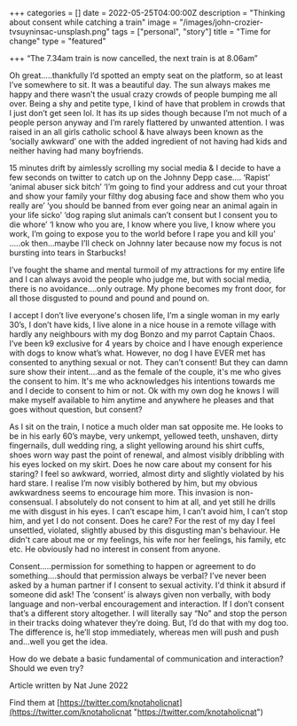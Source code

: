+++
categories = []
date = 2022-05-25T04:00:00Z
description = "Thinking about consent while catching a train"
image = "/images/john-crozier-tvsuyninsac-unsplash.png"
tags = ["personal", "story"]
title = "Time for change"
type = "featured"

+++
“The 7.34am train is now cancelled, the next train is at 8.06am”

Oh great…..thankfully I’d spotted an empty seat on the platform, so at least I’ve somewhere to sit. It was a beautiful day. The sun always makes me happy and there wasn’t the usual crazy crowds of people bumping me all over. Being a shy and petite type, I kind of have that problem in crowds that I just don’t get seen lol. It has its up sides though because I’m not much of a people person anyway and I’m rarely flattered by unwanted attention. I was raised in an all girls catholic school & have always been known as the ‘socially awkward’ one with the added ingredient of not having had kids and neither having had many boyfriends.

15 minutes drift by aimlessly scrolling my social media & I decide to have a few seconds on twitter to catch up on the Johnny Depp case…. ‘Rapist’ ‘animal abuser sick bitch’ ‘I’m going to find your address and cut your throat and show your family your filthy dog abusing face and show them who you really are’ ‘you should be banned from ever going near an animal again in your life sicko’ ‘dog raping slut animals can’t consent but I consent you to die whore’ ‘I know who you are, I know where you live, I know where you work, I’m going to expose you to the world before I rape you and kill you’ …..ok then…maybe I’ll check on Johnny later because now my focus is not bursting into tears in Starbucks!

I’ve fought the shame and mental turmoil of my attractions for my entire life and I can always avoid the people who judge me, but with social media, there is no avoidance….only outrage. My phone becomes my front door, for all those disgusted to pound and pound and pound on.

I accept I don’t live everyone's chosen life, I’m a single woman in my early 30’s, I don’t have kids, I live alone in a nice house in a remote village with hardly any neighbours with my dog Bonzo and my parrot Captain Chaos. I’ve been k9 exclusive for 4 years by choice and I have enough experience with dogs to know what’s what. However, no dog I have EVER met has consented to anything sexual or not. They can’t consent! But they can damn sure show their intent….and as the female of the couple, it's me who gives the consent to him. It's me who acknowledges his intentions towards me and I decide to consent to him or not. Ok with my own dog he knows I will make myself available to him anytime and anywhere he pleases and that goes without question, but consent?

As I sit on the train, I notice a much older man sat opposite me. He looks to be in his early 60’s maybe, very unkempt, yellowed teeth, unshaven, dirty fingernails, dull wedding ring, a slight yellowing around his shirt cuffs, shoes worn way past the point of renewal, and almost visibly dribbling with his eyes locked on my skirt. Does he now care about my consent for his staring? I feel so awkward, worried, almost dirty and slightly violated by his hard stare. I realise I’m now visibly bothered by him, but my obvious awkwardness seems to encourage him more. This invasion is non-consensual. I absolutely do not consent to him at all, and yet still he drills me with disgust in his eyes. I can’t escape him, I can’t avoid him, I can’t stop him, and yet I do not consent. Does he care? For the rest of my day I feel unsettled, violated, slightly abused by this disgusting man's behaviour. He didn't care about me or my feelings, his wife nor her feelings, his family, etc etc. He obviously had no interest in consent from anyone.

Consent…..permission for something to happen or agreement to do something….should that permission always be verbal? I’ve never been asked by a human partner if I consent to sexual activity. I'd think it absurd if someone did ask! The ‘consent’ is always given non verbally, with body language and non-verbal encouragement and interaction. If I don’t consent that’s a different story altogether. I will literally say “No” and stop the person in their tracks doing whatever they’re doing. But, I’d do that with my dog too. The difference is, he’ll stop immediately, whereas men will push and push and…well you get the idea.

How do we debate a basic fundamental of communication and interaction? Should we even try?

Article written by Nat June 2022

Find them at [https://twitter.com/knotaholicnat](https://twitter.com/knotaholicnat "https://twitter.com/knotaholicnat")